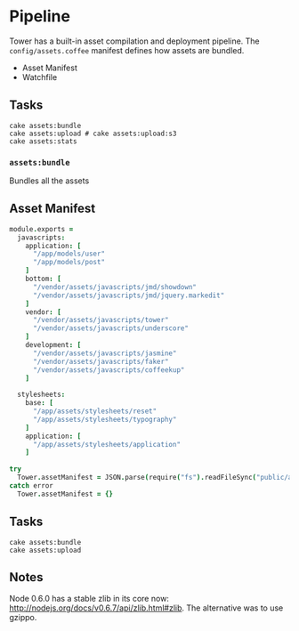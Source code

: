 # Pipeline

Tower has a built-in asset compilation and deployment pipeline.  The `config/assets.coffee` manifest defines how assets are bundled.

- Asset Manifest
- Watchfile

## Tasks

```
cake assets:bundle
cake assets:upload # cake assets:upload:s3
cake assets:stats
```

### `assets:bundle`

Bundles all the assets

## Asset Manifest

``` coffeescript
module.exports =
  javascripts:
    application: [
      "/app/models/user"
      "/app/models/post"
    ]
    bottom: [
      "/vendor/assets/javascripts/jmd/showdown"
      "/vendor/assets/javascripts/jmd/jquery.markedit"
    ]
    vendor: [
      "/vendor/assets/javascripts/tower"
      "/vendor/assets/javascripts/underscore"
    ]
    development: [
      "/vendor/assets/javascripts/jasmine"
      "/vendor/assets/javascripts/faker"
      "/vendor/assets/javascripts/coffeekup"
    ]
  
  stylesheets:
    base: [
      "/app/assets/stylesheets/reset"
      "/app/assets/stylesheets/typography"
    ]
    application: [
      "/app/assets/stylesheets/application"
    ]
    
try
  Tower.assetManifest = JSON.parse(require("fs").readFileSync("public/assets/manifest.json", "utf-8"))
catch error
  Tower.assetManifest = {}
```

## Tasks

```
cake assets:bundle
cake assets:upload
```

## Notes

Node 0.6.0 has a stable zlib in its core now: http://nodejs.org/docs/v0.6.7/api/zlib.html#zlib.  The alternative was to use gzippo.